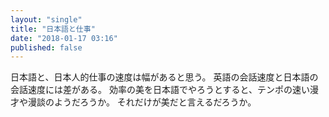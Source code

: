 ```yaml
---
layout: "single"
title: "日本語と仕事"
date: "2018-01-17 03:16"
published: false
---
```


日本語と、日本人的仕事の速度は幅があると思う。
英語の会話速度と日本語の会話速度には差がある。
効率の美を日本語でやろうとすると、テンポの速い漫才や漫談のようだろうか。
それだけが美だと言えるだろうか。
